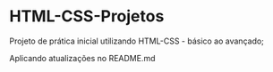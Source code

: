 # HTML-CSS-Projetos
 Projeto de prática inicial utilizando HTML-CSS - básico ao avançado;

Aplicando atualizações no README.md